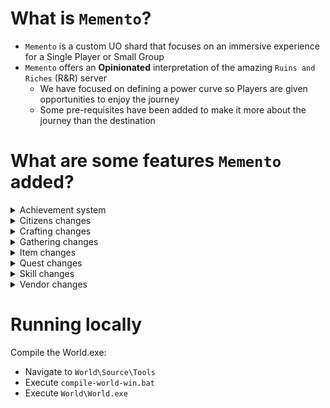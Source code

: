 # What is `Memento`?
- `Memento` is a custom UO shard that focuses on an immersive experience for a Single Player or Small Group
- `Memento` offers an **Opinionated** interpretation of the amazing `Ruins and Riches` (R&R) server
  - We have focused on defining a power curve so Players are given opportunities to enjoy the journey
  - Some pre-requisites have been added to make it more about the journey than the destination

# What are some features `Memento` added?
<details>
  <summary>Achievement system</summary>

  ## Notifications and log, from Mythik
  - Players now keep a historical record and receive hints in a targeted fashion

  ![Achievement System demo](./World/Documentation/Showcase/achievement-system.gif)
</details>

<details>
  <summary>Citizens changes</summary>

  ## Citizens have been updated to track if they've recently been spoken to

  ![Recently Questioned demo](./World/Documentation/Showcase/citizens-recently-questioned.gif)
</details>

<details>
  <summary>Crafting changes</summary>

  ## Bulk Crafting
  - Single crafting functions the same
  - Bulk crafting occurs when you specify a *Craft Amount* > 1
  - Displays results based on *Fail* / *Success* / *Exceptional* status
  - You can *Pause* and *Resume* Sessions
  - Sessions end when pressing *Stop*, if the tool breaks, or if the specified number of attempts were made
  - Removes the need to write scripts to raise crafting skills

  ![Bulk crafting demo](./World/Documentation/Showcase/craft-bulk.gif)

  ## Bulk Salvage/Break Down
  - Gone are the days of individually targeting items to Break Down (Salvage)

  ![Bulk break down demo](./World/Documentation/Showcase/craft-bulk-breakdown.gif)

  ## Shoppes
  - Shoppes are no longer hidden away in your house
  - Shoppes are now bound to your Account rather than your Player
  - Refactored gump to make it more legible

  ![Shoppes picture](./World/Documentation/Showcase/shoppe.png)
  
  ## Skill Craft List
  - Accessible via the Crafting gump
  - Only shows items that you can still get gains from, based on your current skill value

  ![Skill craft list demo](./World/Documentation/Showcase/craft-skill-craft-list.gif)

</details>

<details>
  <summary>Gathering changes</summary>

  ## Easier harvesting
  - After targeting a Node, a Player will continue harvesting it until it is empty
  - Removes unnecessary clicking/targeting spam
  - Clearer for new players

  ![Auto-harvest demo](./World/Documentation/Showcase/gather-auto-harvest.gif)


  ## Glistening Ore Veins
  - Enhancement to the Mining system
  - Rich deposits of ore will randomly spawn around the world
  - These deposits are always *Dull Copper and higher*
  - Promotes active gameplay

  ![Glistening Ore demo](./World/Documentation/Showcase/gather-glistening-ore.gif)

  ## Rich Trees
  - Enhancement to the Lumberjacking system
  - After fully harvesting a tree, you may notice a Rich Tree nearby
  - These deposits are always Ash and higher
  - Promotes active gameplay

  ![Rich Trees demo](./World/Documentation/Showcase/gather-rich-tree.gif)
</details>

<details>
  <summary>Item changes</summary>

  ## Overall power
  - Items have much fewer magical attributes, allowing for reduced mental load
  - Artifacts no longer have enchantment points
  - Only items made of basic resources may be enhanced with other resources
  - Resources bonuses have been refined to provide incremental increases in power

  ## Skinning Knife
  - Skinning knives are now Tools instead of Weapons
  - They may still be used from the backpack to carve things
  - When equipped as a Trinket, they will automatically skin corpses

  ![Auto-skinning demo](./World/Documentation/Showcase/gather-auto-skinning.gif)

  ## Swapping hand-slots improved
  - Double-clicking items that require your hands will automatically place them in your hands.
  - Common uses:
    - Putting on a crafting tool for use
    - Putting on a gathering tool for use
    - Slayer weapon swapping
    - Throwing on a Shield or Bow

  ![Double-click equip demo](./World/Documentation/Showcase/double-click-equip.gif)

</details>

<details>
  <summary>Quest changes</summary>

  ## New Quest System, from RunUO
  - New quests are written against this system
  - Quest objectives are easily readable
  - Early quests provide key tips
  - Quest details are accessible at any time via *View Quest Log*
  - Modular design allows for the community to share their own quests

  ![Quest system demo](./World/Documentation/Showcase/quest.gif)
  
</details>

<details>
  <summary>Skill changes</summary>

  ## Gain rates
  - Most skills can get to the 60-70 skill range within an hour of gameplay
  - After 70, Skill gain rates begin to slow down so they continue to provide a feeling of progress

  ## Secondary Skills
  - Secondary Skills are skills that do not affect your Player's total skill cap
  - All Crafting and Gathering skills are considered a Secondary Skill
  - Secondary Skill values are filtered out when clicking the `Show Real` gem

  ![Secondary skills demo](./World/Documentation/Showcase/secondary-skills.gif)

  ## Healing
  - Performs multiple success checks per session
  - Executes multiple skill checks per session

  ## Spiritualism
  - Consuming a corpse now restores Mana
  - Notably more useful during early game
  - A nice alternative to the standard Wraith Form based caster

  ## Taming
  - Added Jako's pet leveling and trait system
  - Leveling pets will execute skill checks, giving the opporunity for gains (thanks, Ultima Adventures)
  
</details>

<details>
  <summary>Vendor changes</summary>

  ## Vendors naturally restock
  - Vendors have limited gold (thanks, Adventurers of Akalabeth)
  - If hovering over them hover tip will say `? Gold`, the amount will be generated as soon as you trigger Buy/Sell gump
  - Vendors will vocalize when they have regenerated their available gold

  ![Vendor restock demo](./World/Documentation/Showcase/vendor-gold-restock.gif)

  ## Vendors sell useful equipment
  - The equipment that vendors sell will become increasingly *more magical* as your Fame and Karma increase

  ![Vendor selling magical items](./World/Documentation/Showcase/vendor-sell-magic.gif)

  ## VendorGold command
  - Vendors have a safeguard that will stop a sale if you are selling them items that are worth more than they have
  - This command allows Players to individually toggle that safeguard

  ![Vendor safeguard disable demo](./World/Documentation/Showcase/command-vendorgold.gif)
  
</details>

# Running locally
Compile the World.exe:
- Navigate to `World\Source\Tools`
- Execute `compile-world-win.bat`
- Execute `World\World.exe`